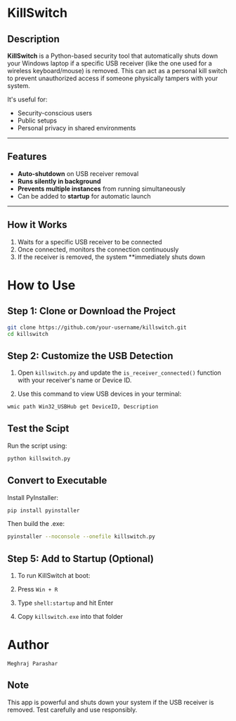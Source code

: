 # KillSwitch

## Description
**KillSwitch** is a Python-based security tool that automatically shuts down your Windows laptop if a specific USB receiver (like the one used for a wireless keyboard/mouse) is removed. This can act as a personal kill switch to prevent unauthorized access if someone physically tampers with your system.

It's useful for:
- Security-conscious users
- Public setups
- Personal privacy in shared environments

---

## Features
- **Auto-shutdown** on USB receiver removal
- **Runs silently in background**
- **Prevents multiple instances** from running simultaneously
- Can be added to **startup** for automatic launch

---

## How it Works
1. Waits for a specific USB receiver to be connected
2. Once connected, monitors the connection continuously
3. If the receiver is removed, the system **immediately shuts down

# How to Use

## **Step 1: Clone or Download the Project**

```bash
git clone https://github.com/your-username/killswitch.git
cd killswitch
```
## **Step 2: Customize the USB Detection**
1. Open ```killswitch.py``` and update the ```is_receiver_connected()``` function with your receiver's name or Device ID.

2. Use this command to view USB devices in your terminal:
```bash
wmic path Win32_USBHub get DeviceID, Description
```
## **Test the Scipt**
Run the script using:
```bash
python killswitch.py
```
## **Convert to Executable**
Install PyInstaller:
```bash
pip install pyinstaller
```
Then build the .exe:
```bash
pyinstaller --noconsole --onefile killswitch.py

```
## **Step 5: Add to Startup (Optional)**
1. To run KillSwitch at boot:

2. Press ```Win + R```

3. Type ```shell:startup``` and hit Enter

4. Copy ```killswitch.exe``` into that folder

# Author
```Meghraj Parashar```

## Note
This app is powerful and shuts down your system if the USB receiver is removed. Test carefully and use responsibly.
